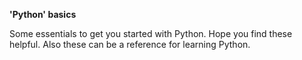 **'Python' basics**

Some essentials to get you started with Python. Hope you find these helpful. Also these can be a reference for learning Python.
